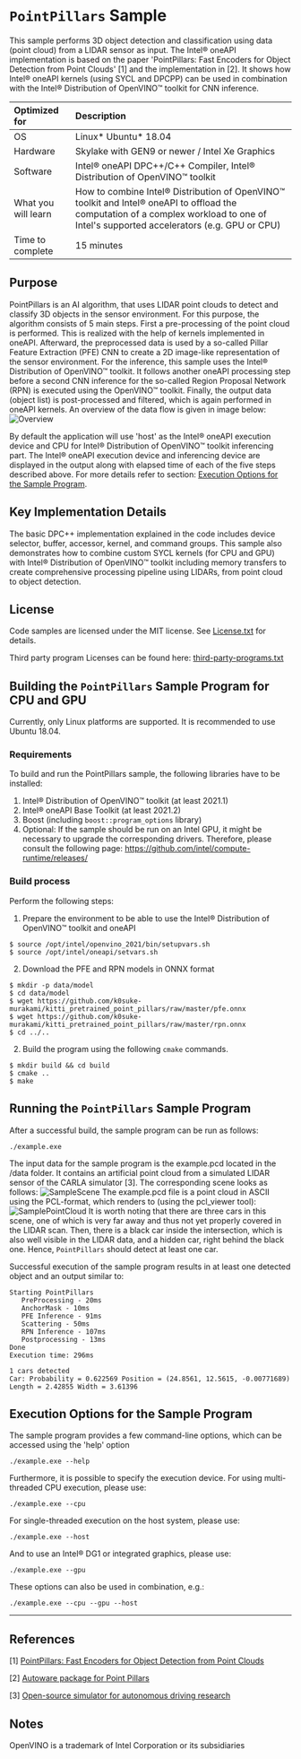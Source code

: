 # `PointPillars` Sample
This sample performs 3D object detection and classification using data (point cloud) from a LIDAR sensor as input. The Intel® oneAPI implementation is based on the paper 'PointPillars: Fast Encoders for Object Detection from Point Clouds' [1] and the implementation in [2]. It shows how Intel® oneAPI kernels (using SYCL and DPCPP) can be used in combination with the Intel® Distribution of OpenVINO™ toolkit for CNN inference.

| Optimized for                     | Description
|:---                               |:---
| OS                                | Linux* Ubuntu* 18.04
| Hardware                          | Skylake with GEN9 or newer / Intel Xe Graphics
| Software                          | Intel® oneAPI DPC++/C++ Compiler, Intel® Distribution of OpenVINO™ toolkit
| What you will learn               | How to combine Intel® Distribution of OpenVINO™ toolkit and Intel® oneAPI to offload the computation of a complex workload to one of Intel's supported accelerators (e.g. GPU or CPU)
| Time to complete                  | 15 minutes

## Purpose
PointPillars is an AI algorithm, that uses LIDAR point clouds to detect and classify 3D objects in the sensor environment. For this purpose, the algorithm consists of 5 main steps. First a pre-processing of the point cloud is performed. This is realized with the help of kernels implemented in oneAPI. Afterward, the preprocessed data is used by a so-called Pillar Feature Extraction (PFE) CNN to create a 2D image-like representation of the sensor environment. For the inference, this sample uses the Intel® Distribution of OpenVINO™ toolkit. It follows another oneAPI processing step before a second CNN inference for the so-called Region Proposal Network (RPN) is executed using the OpenVINO™ toolkit. Finally, the output data (object list) is post-processed and filtered, which is again performed in oneAPI kernels. An overview of the data flow is given in image below:
![Overview](data/point_pillars_overview.png)


By default the application will use 'host' as the Intel® oneAPI execution device and CPU for Intel® Distribution of OpenVINO™ toolkit inferencing part. The Intel® oneAPI execution device and inferencing device are displayed in the output along with elapsed time of each of the five steps described above. For more details refer to section: [Execution Options for the Sample Program](#execution-options-for-the-sample-program).

## Key Implementation Details
The basic DPC++ implementation explained in the code includes device selector, buffer, accessor, kernel, and command groups.
This sample also demonstrates how to combine custom SYCL kernels (for CPU and GPU) with Intel® Distribution of OpenVINO™ toolkit including memory transfers to create comprehensive processing pipeline using LIDARs, from point cloud to object detection.

## License  
Code samples are licensed under the MIT license. See
[License.txt](https://github.com/oneapi-src/oneAPI-samples/blob/master/License.txt) for details.

Third party program Licenses can be found here: [third-party-programs.txt](https://github.com/oneapi-src/oneAPI-samples/blob/master/third-party-programs.txt)


## Building the `PointPillars` Sample Program for CPU and GPU
Currently, only Linux platforms are supported. It is recommended to use Ubuntu 18.04.

### Requirements
To build and run the PointPillars sample, the following libraries have to be installed:
1. Intel® Distribution of OpenVINO™ toolkit (at least 2021.1)
2. Intel® oneAPI Base Toolkit (at least 2021.2)
3. Boost (including `boost::program_options` library)
4. Optional: If the sample should be run on an Intel GPU, it might be necessary to upgrade the corresponding drivers. Therefore, please consult the following page: https://github.com/intel/compute-runtime/releases/   


### Build process
Perform the following steps:
1. Prepare the environment to be able to use the Intel® Distribution of OpenVINO™ toolkit and oneAPI
``` 
$ source /opt/intel/openvino_2021/bin/setupvars.sh
$ source /opt/intel/oneapi/setvars.sh
```

2. Download the PFE and RPN models in ONNX format
``` 
$ mkdir -p data/model
$ cd data/model
$ wget https://github.com/k0suke-murakami/kitti_pretrained_point_pillars/raw/master/pfe.onnx
$ wget https://github.com/k0suke-murakami/kitti_pretrained_point_pillars/raw/master/rpn.onnx
$ cd ../..
```

2. Build the program using the following `cmake` commands. 
``` 
$ mkdir build && cd build
$ cmake ..
$ make
```

## Running the `PointPillars` Sample Program
After a successful build, the sample program can be run as follows:
```
./example.exe
```
The input data for the sample program is the example.pcd located in the /data folder. It contains an artificial point cloud from a simulated LIDAR sensor of the CARLA simulator [3]. The corresponding scene looks as follows:
![SampleScene](data/image.png)
The example.pcd file is a point cloud in ASCII using the PCL-format, which renders to (using the pcl_viewer tool):
![SamplePointCloud](data/pointcloud.png)
It is worth noting that there are three cars in this scene, one of which is very far away and thus not yet properly covered in the LIDAR scan. Then, there is a black car inside the intersection, which is also well visible in the LIDAR data, and a hidden car, right behind the black one. Hence, `PointPillars` should detect at least one car.

Successful execution of the sample program results in at least one detected object and an output similar to:
```
Starting PointPillars
   PreProcessing - 20ms
   AnchorMask - 10ms
   PFE Inference - 91ms
   Scattering - 50ms
   RPN Inference - 107ms
   Postprocessing - 13ms
Done
Execution time: 296ms

1 cars detected
Car: Probability = 0.622569 Position = (24.8561, 12.5615, -0.00771689) Length = 2.42855 Width = 3.61396
```

## Execution Options for the Sample Program
The sample program provides a few command-line options, which can be accessed using the 'help' option
```
./example.exe --help
```

Furthermore, it is possible to specify the execution device. For using multi-threaded CPU execution, please use:
```
./example.exe --cpu
```
For single-threaded execution on the host system, please use:
```
./example.exe --host
```
And to use an Intel® DG1 or integrated graphics, please use:
```
./example.exe --gpu
```
These options can also be used in combination, e.g.:
```
./example.exe --cpu --gpu --host
```
---

## References
[1] [PointPillars: Fast Encoders for Object Detection from Point Clouds](https://arxiv.org/abs/1812.05784)

[2] [Autoware package for Point Pillars](https://github.com/Autoware-AI/core_perception/tree/master/lidar_point_pillars)

[3] [Open-source simulator for autonomous driving research](http://carla.org/)

## Notes
OpenVINO is a trademark of Intel Corporation or its subsidiaries